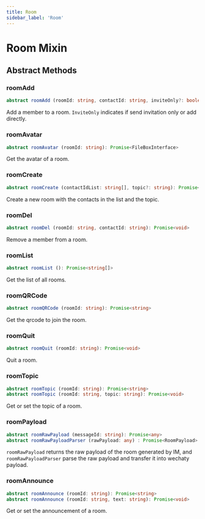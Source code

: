 ```yaml
---
title: Room
sidebar_label: 'Room'
---
```


# Room Mixin

## Abstract Methods

### roomAdd

```ts
abstract roomAdd (roomId: string, contactId: string, inviteOnly?: boolean): Promise<void>
```

Add a member to a room. ```InviteOnly``` indicates if send invitation only or add directly.

### roomAvatar

```ts
abstract roomAvatar (roomId: string): Promise<FileBoxInterface>
```

Get the avatar of a room.

### roomCreate

```ts
abstract roomCreate (contactIdList: string[], topic?: string): Promise<string>
```

Create a new room with the contacts in the list and the topic.

### roomDel

```ts
abstract roomDel (roomId: string, contactId: string): Promise<void>
```

Remove a member from a room.

### roomList

```ts
abstract roomList (): Promise<string[]>
```

Get the list of all rooms.

### roomQRCode

```ts
abstract roomQRCode (roomId: string): Promise<string>
```

Get the qrcode to join the room.

### roomQuit

```ts
abstract roomQuit (roomId: string): Promise<void>
```

Quit a room.

### roomTopic

```ts
abstract roomTopic (roomId: string): Promise<string>
abstract roomTopic (roomId: string, topic: string): Promise<void>
```

Get or set the topic of a room.

### roomPayload

```ts
abstract roomRawPayload (messageId: string): Promise<any>
abstract roomRawPayloadParser (rawPayload: any) : Promise<RoomPayload>
```

```roomRawPayload``` returns the raw payload of the room generated by IM, and ```roomRawPayloadParser``` parse the raw payload and transfer it into wechaty payload.

### roomAnnounce

```ts
abstract roomAnnounce (roomId: string): Promise<string>
abstract roomAnnounce (roomId: string, text: string): Promise<void>
```

Get or set the announcement of a room.
